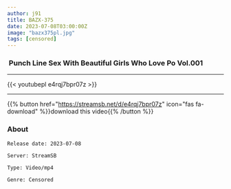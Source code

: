 ```yaml
---
author: j91
title: BAZX-375
date: 2023-07-08T03:00:00Z
image: "bazx375pl.jpg"
tags: [censored]
---
```


###  Punch Line Sex With Beautiful Girls Who Love Po Vol.001
___

{{< youtubepl e4rqj7bpr07z >}}
___

{{% button href="https://streamsb.net/d/e4rqj7bpr07z" icon="fas fa-download" %}}download this video{{% /button %}}
### About

`Release date: 2023-07-08`

`Server: StreamSB`

`Type: Video/mp4`

`Genre:	Censored`